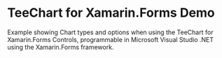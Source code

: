 # TeeChart for Xamarin.Forms Demo
Example showing Chart types and options when using the TeeChart for Xamarin.Forms Controls, programmable in Microsoft Visual Studio .NET using the Xamarin.Forms framework.
